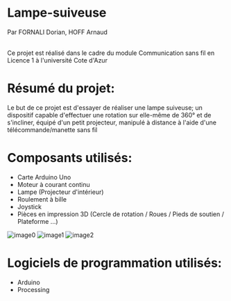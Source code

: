 # Lampe-suiveuse
Par FORNALI Dorian, HOFF Arnaud <br><br>

Ce projet est réalisé dans le cadre du module Communication sans fil en Licence 1 à l'université Cote d'Azur

# Résumé du projet:

Le but de ce projet est d'essayer de réaliser une lampe suiveuse; un dispositif capable d'effectuer une rotation sur elle-même de 360° et de s'incliner, équipé d'un petit projecteur, manipulé à distance à l'aide d'une télécommande/manette sans fil <br>

# Composants utilisés:

- Carte Arduino Uno
- Moteur à courant continu
- Lampe (Projecteur d'intérieur)
- Roulement à bille
- Joystick
- Pièces en impression 3D (Cercle de rotation / Roues / Pieds de soutien / Plateforme ...)

![image0](https://user-images.githubusercontent.com/82387438/119173270-54adb480-ba67-11eb-9837-a7601e409040.jpg)
![image1](https://user-images.githubusercontent.com/82387438/119173415-89217080-ba67-11eb-86e9-698cd3363353.jpg)
![image2](https://user-images.githubusercontent.com/82387438/119173668-ddc4eb80-ba67-11eb-9ed9-56a12beea1f6.jpg)

# Logiciels de programmation utilisés:

- Arduino
- Processing
